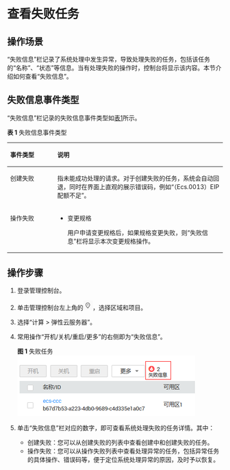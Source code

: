 # 查看失败任务<a name="ecs_03_0121"></a>

## 操作场景<a name="section49701611171023"></a>

“失败信息”栏记录了系统处理中发生异常，导致处理失败的任务，包括该任务的“名称”、“状态”等信息。当有处理失败的操作时，控制台将显示该内容。本节介绍如何查看“失败信息”。

## 失败信息事件类型<a name="section10360181317498"></a>

“失败信息”栏记录的失败信息事件类型如[表1](#table155141127195016)所示。

**表 1**  失败信息事件类型

<a name="table155141127195016"></a>
<table><thead align="left"><tr id="row175151927105012"><th class="cellrowborder" valign="top" width="21.89%" id="mcps1.2.3.1.1"><p id="p8515182775012"><a name="p8515182775012"></a><a name="p8515182775012"></a>事件类型</p>
</th>
<th class="cellrowborder" valign="top" width="78.11%" id="mcps1.2.3.1.2"><p id="p151572775011"><a name="p151572775011"></a><a name="p151572775011"></a>说明</p>
</th>
</tr>
</thead>
<tbody><tr id="row8515127155014"><td class="cellrowborder" valign="top" width="21.89%" headers="mcps1.2.3.1.1 "><p id="p10515202705012"><a name="p10515202705012"></a><a name="p10515202705012"></a>创建失败</p>
</td>
<td class="cellrowborder" valign="top" width="78.11%" headers="mcps1.2.3.1.2 "><p id="p1051542720507"><a name="p1051542720507"></a><a name="p1051542720507"></a>指未能成功处理的请求。对于创建失败的任务，系统会自动回退，同时在界面上直观的展示错误码，例如“（Ecs.0013）EIP配额不足”。</p>
</td>
</tr>
<tr id="row1151562711507"><td class="cellrowborder" valign="top" width="21.89%" headers="mcps1.2.3.1.1 "><p id="p251532717502"><a name="p251532717502"></a><a name="p251532717502"></a>操作失败</p>
</td>
<td class="cellrowborder" valign="top" width="78.11%" headers="mcps1.2.3.1.2 "><a name="ul296746155113"></a><a name="ul296746155113"></a><ul id="ul296746155113"><li>变更规格<p id="p521432610491"><a name="p521432610491"></a><a name="p521432610491"></a>用户申请变更规格后，如果规格变更失败，则“失败信息”栏将显示本次变更规格操作。</p>
</li></ul>
</td>
</tr>
</tbody>
</table>

## 操作步骤<a name="section40936232171845"></a>

1.  登录管理控制台。
2.  单击管理控制台左上角的![](figures/icon-region.png)，选择区域和项目。
3.  选择“计算 \> 弹性云服务器”。
4.  常用操作“开机/关机/重启/更多”的右侧即为“失败信息”。

    **图 1**  失败任务<a name="fig178665914169"></a>  
    ![](figures/失败任务.png "失败任务")

5.  单击“失败信息”栏对应的数字，即可查看系统处理失败的任务详情。其中：
    -   创建失败：您可以从创建失败的列表中查看创建中和创建失败的任务。
    -   操作失败：您可以从操作失败列表中查看处理异常的任务，包括异常任务的具体操作、错误码等，便于定位系统处理异常的原因，及时予以恢复。


